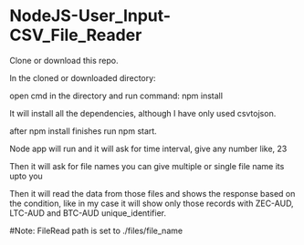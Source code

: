 # NodeJS-User_Input-CSV_File_Reader

Clone or download this repo.

In the cloned or downloaded directory: 

open cmd in the directory and run command: npm install

It will install all the dependencies, although I have only used csvtojson.

after npm install finishes run npm start.

Node app will run and it will ask for time interval, give any number like, 23

Then it will ask for file names you can give multiple or single file name its upto you

Then it will read the data from those files and shows the response based on the condition, like in my case it will show only those records with ZEC-AUD, LTC-AUD and BTC-AUD unique_identifier.

#Note: FileRead path is set to ./files/file_name
